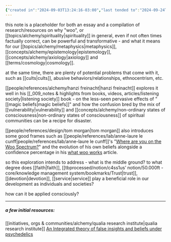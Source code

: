 ```yaml
---
{"created in":"2024-09-03T13:24:16-03:00","last tended to":"2024-09-24T16:05:01-03:00","tags":["alchemy","essay","placeholder","🌱"],"dg-publish":true,"notestage":["🌱"],"created":"2024-09-03T13:24:16.832-03:00","updated":"2025-04-05T14:00:21.741-03:00","permalink":"/writings/minimum-viable-woo/","dgPassFrontmatter":true}
---
```


this note is a placeholder for both an essay and a compilation of research/resources on why "woo", or [[topics/alchemy/spirituality\|spirituality]] in general, even if not often times factually correct, can be powerful and transformative - and what it means for our [[topics/alchemy/metaphysics\|metaphysics]], [[concepts/alchemy/epistemology\|epistemology]], [[concepts/alchemy/axiology\|axiology]] and [[terms/cosmology\|cosmology]].

at the same time, there are plenty of potential problems that come with it, such as [[cults\|cults]], abusive behaviors/relationships, ethnocentrism, etc.

[[people/references/alchemy/hanzi freinacht\|hanzi freinacht]] explores it well in his [[_009_notes & highlights from books, videos, articles/listening society\|listening society]] book - on the less-seen pervasive effects of "[[magic beliefs\|magic beliefs]]" and how the confusion bred by the mix of [[vulnerability\|vulnerability]] and [[concepts/alchemy/non-ordinary states of consciousness\|non-ordinary states of consciousness]] of spiritual communities can be a recipe for disaster.

[[people/references/design/tom morgan\|tom morgan]] also introduces some good frames such as [[people/references/lab/anne-laure le cunff\|people/references/lab/anne-laure le cunff]]'s "[Where are you on the Woo Spectrum?](https://newsletter.nesslabs.com/posts/ness-labs-where-are-you-on-the-woo-spectrum)" and the evolution of his own beliefs alongside a confidence percentage in his [what woo works](https://newsletter.theleading-edge.org/p/what-woo-works) article.

so this exploration intends to address - what is the middle ground? to what degree does [[faith\|faith]], [[tbprocessed/notion/c4ss1us’ notion/50.000ft - core/knowledge management system/bookmarks/Trust\|trust]], [[devotion\|devotion]], [[service\|service]] play a beneficial role in our development as individuals and societies?

how can it be applied consciously?

---

##### a few initial resources:

[[initiatives, orgs & communities/alchemy/qualia research institute\|qualia research institute]]
[An Integrated theory of false insights and beliefs under psychedelics](https://www.nature.com/articles/s44271-024-00120-6)